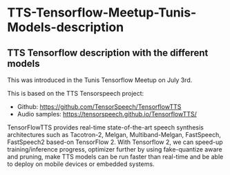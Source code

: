# TTS-Tensorflow-Meetup-Tunis-Models-description

## TTS Tensorflow description with the different  models

This was introduced in the Tunis Tensorflow Meetup on July 3rd. 

This is based on the TTS Tensorspeech project: 
* Github: https://github.com/TensorSpeech/TensorflowTTS
* Audio samples:  https://tensorspeech.github.io/TensorflowTTS/

TensorFlowTTS provides real-time state-of-the-art speech synthesis architectures such as Tacotron-2, Melgan, Multiband-Melgan, FastSpeech, FastSpeech2 based-on TensorFlow 2.
With Tensorflow 2, we can speed-up training/inference progress, optimizer further by using fake-quantize aware and pruning,
make TTS models can be run faster than real-time and be able to deploy on mobile devices or embedded systems.
